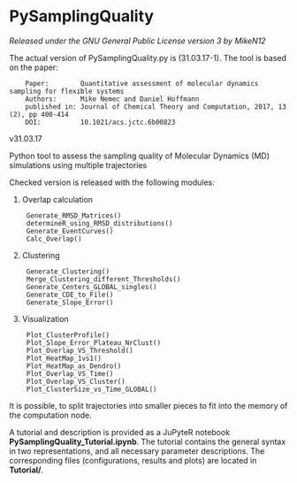 # PySamplingQuality
_Released under the GNU General Public License version 3 by MikeN12_

The actual version of PySamplingQuality.py is (31.03.17-1). The tool is based on the paper:

        Paper:        Quantitative assessment of molecular dynamics sampling for flexible systems
        Authors:      Mike Nemec and Daniel Hoffmann
        published in: Journal of Chemical Theory and Computation, 2017, 13 (2), pp 400-414
        DOI:          10.1021/acs.jctc.6b00823

v31.03.17

Python tool to assess the sampling quality of Molecular Dynamics (MD) simulations using multiple trajectories

Checked version is released with the following modules:

1. Overlap calculation

        Generate_RMSD_Matrices()
        determineR_using_RMSD_distributions()
        Generate_EventCurves()
        Calc_Overlap()

2. Clustering

        Generate_Clustering()
        Merge_Clustering_different_Thresholds()
        Generate_Centers_GLOBAL_singles()
        Generate_CDE_to_File()
        Generate_Slope_Error()

3. Visualization

        Plot_ClusterProfile()
        Plot_Slope_Error_Plateau_NrClust()
        Plot_Overlap_VS_Threshold()
        Plot_HeatMap_1vs1()
        Plot_HeatMap_as_Dendro()
        Plot_Overlap_VS_Time()
        Plot_Overlap_VS_Cluster()
        Plot_ClusterSize_vs_Time_GLOBAL()

It is possible, to split trajectories into smaller pieces to fit into the memory of the computation node.

A tutorial and description is provided as a JuPyteR notebook __PySamplingQuality\_Tutorial.ipynb__. The tutorial contains the general syntax in two representations, and all necessary parameter descriptions. The corresponding files (configurations, results and plots) are located in __Tutorial/__.
